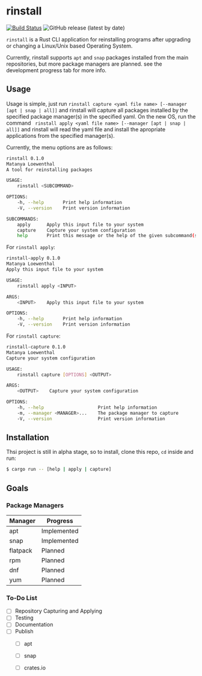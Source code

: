 # rinstall
[![Build Status](https://app.travis-ci.com/MatanyaLoewenthal/rinstall.svg?branch=main)](https://app.travis-ci.com/MatanyaLoewenthal/rinstall)
![GitHub release (latest by date)](https://img.shields.io/github/v/release/MatanyaLoewenthal/rinstall)

`rinstall` is a Rust CLI application for reinstalling programs after upgrading or changing a Linux/Unix based Operating System.

Currently, rinstall supports `apt` and `snap` packages installed from the main repositories, but more package managers are planned. see the development progress tab for more info.

## Usage

Usage is simple, just run `rinstall capture <yaml file name> [--manager [apt | snap | all]]` and rinstall will capture all packages installed by the specified package manager(s) in the specified yaml. On the new OS, run the command ` rinstall apply <yaml file name> [--manager [apt | snap | all]]` and rinstall will read the yaml file and install the apropriate applications from the specified manager(s).

Currently, the menu options are as follows:

```bash
rinstall 0.1.0
Matanya Loewenthal
A tool for reinstalling packages

USAGE:
    rinstall <SUBCOMMAND>

OPTIONS:
    -h, --help       Print help information
    -V, --version    Print version information

SUBCOMMANDS:
    apply      Apply this input file to your system
    capture    Capture your system configuration
    help       Print this message or the help of the given subcommand(s)

```
For `rinstall apply`:

```bash
rinstall-apply 0.1.0
Matanya Loewenthal
Apply this input file to your system

USAGE:
    rinstall apply <INPUT>

ARGS:
    <INPUT>    Apply this input file to your system

OPTIONS:
    -h, --help       Print help information
    -V, --version    Print version information
```

For `rinstall capture`:

```bash
rinstall-capture 0.1.0
Matanya Loewenthal
Capture your system configuration

USAGE:
    rinstall capture [OPTIONS] <OUTPUT>

ARGS:
    <OUTPUT>    Capture your system configuration

OPTIONS:
    -h, --help                    Print help information
    -m, --manager <MANAGER>...    The package manager to capture
    -V, --version                 Print version information
```

## Installation

Thsi project is still in alpha stage, so to install, clone this repo, `cd` inside and run:

```bash
$ cargo run -- [help | apply | capture]
```

## Goals

### Package Managers

| Manager | Progress |
|-------|-------|
apt | Implemented
snap | Implemented
flatpack | Planned
rpm | Planned
dnf | Planned
yum | Planned

### To-Do List

- [ ] Repository Capturing and Applying
- [ ] Testing
- [ ] Documentation
- [ ] Publish
  - [ ] apt
  - [ ] snap
  - [ ] crates.io

